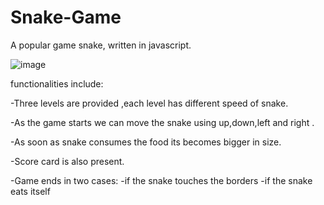 # Snake-Game
A popular game snake, written in javascript.

![image](https://github.com/15vanshika/Snake-Game/assets/106774011/10c1021c-e9b2-4577-8e84-3a6770293f06)

functionalities include:

-Three levels are provided ,each level has different speed of snake.

-As the game starts we can move the snake using up,down,left and right .

-As soon as snake consumes the food its becomes bigger in size.

-Score card is also present.

-Game ends in two cases:
       -if the snake touches the borders
       -if the snake eats itself

